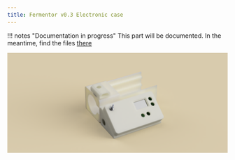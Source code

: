 ```yaml
---
title: Fermentor v0.3 Electronic case
---
```


!!! notes "Documentation in progress"
    This part will be documented. In the meantime, find the files [there](https://github.com/domingoclub/domingo-fermentor/tree/main/electronics/domingo-fermentor-v0-3-electronic-case)


![](fermenter-v03-electronic-case.png)

